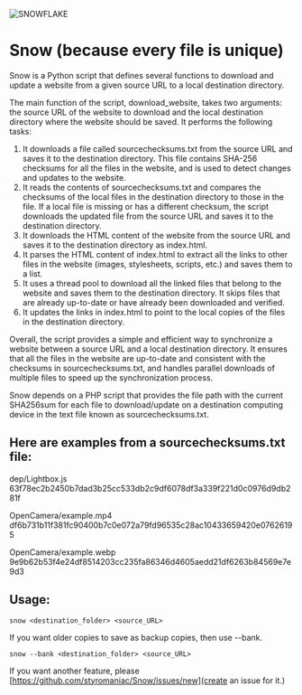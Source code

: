![SNOWFLAKE](https://user-images.githubusercontent.com/43807387/223344700-f0cb2109-52a1-48f7-9769-af673d11102d.svg)

# Snow (because every file is unique)
Snow is a Python script that defines several functions to download and update a website from a given source URL to a local destination directory.

The main function of the script, download_website, takes two arguments: the source URL of the website to download and the local destination directory where the website should be saved. It performs the following tasks:

1. It downloads a file called sourcechecksums.txt from the source URL and saves it to the destination directory. This file contains SHA-256 checksums for all the files in the website, and is used to detect changes and updates to the website.
2. It reads the contents of sourcechecksums.txt and compares the checksums of the local files in the destination directory to those in the file. If a local file is missing or has a different checksum, the script downloads the updated file from the source URL and saves it to the destination directory.
3. It downloads the HTML content of the website from the source URL and saves it to the destination directory as index.html.
4. It parses the HTML content of index.html to extract all the links to other files in the website (images, stylesheets, scripts, etc.) and saves them to a list.
5. It uses a thread pool to download all the linked files that belong to the website and saves them to the destination directory. It skips files that are already up-to-date or have already been downloaded and verified.
6. It updates the links in index.html to point to the local copies of the files in the destination directory.

Overall, the script provides a simple and efficient way to synchronize a website between a source URL and a local destination directory. It ensures that all the files in the website are up-to-date and consistent with the checksums in sourcechecksums.txt, and handles parallel downloads of multiple files to speed up the synchronization process.

Snow depends on a PHP script that provides the file path with the current SHA256sum for each file to download/update on a destination computing device in the text file known as sourcechecksums.txt.

## Here are examples from a sourcechecksums.txt file:

dep/Lightbox.js	63f78ec2b2450b7dad3b25cc533db2c9df6078df3a339f221d0c0976d9db281f

OpenCamera/example.mp4	df6b731b11f381fc90400b7c0e072a79fd96535c28ac10433659420e07626195

OpenCamera/example.webp	9e9b62b53f4e24df8514203cc235fa86346d4605aedd21df6263b84569e7e9d3

## Usage:
```
snow <destination_folder> <source_URL>
```

If you want older copies to save as backup copies, then use --bank.
```
snow --bank <destination_folder> <source_URL>
```

If you want another feature, please [https://github.com/styromaniac/Snow/issues/new](create an issue for it.)
